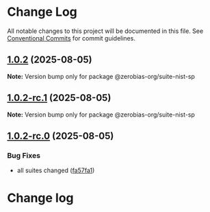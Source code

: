 # Change Log

All notable changes to this project will be documented in this file.
See [Conventional Commits](https://conventionalcommits.org) for commit guidelines.

## [1.0.2](https://github.com/zerobias-org/suite/compare/@zerobias-org/suite-nist-sp@1.0.2-rc.1...@zerobias-org/suite-nist-sp@1.0.2) (2025-08-05)

**Note:** Version bump only for package @zerobias-org/suite-nist-sp





## [1.0.2-rc.1](https://github.com/zerobias-org/suite/compare/@zerobias-org/suite-nist-sp@1.0.2-rc.0...@zerobias-org/suite-nist-sp@1.0.2-rc.1) (2025-08-05)

**Note:** Version bump only for package @zerobias-org/suite-nist-sp





## [1.0.2-rc.0](https://github.com/zerobias-org/suite/compare/@zerobias-org/suite-nist-sp@1.0.1...@zerobias-org/suite-nist-sp@1.0.2-rc.0) (2025-08-05)


### Bug Fixes

* all suites changed ([fa57fa1](https://github.com/zerobias-org/suite/commit/fa57fa1af7628003297df46b2d7740fe95bd2666))





# Change log
